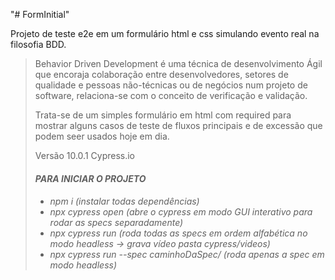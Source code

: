 "# FormInitial" 

Projeto de teste e2e em um formulário html e css simulando evento real na filosofia BDD.<br> <blockquote>Behavior Driven Development é uma técnica de desenvolvimento Ágil que encoraja colaboração entre desenvolvedores, setores de qualidade e pessoas não-técnicas ou de negócios num projeto de software, relaciona-se com o conceito de verificação e validação.

Trata-se de um simples formulário em html com required para mostrar alguns casos de teste de fluxos principais e de excessão que podem seer usados hoje em dia.

Versão 10.0.1 Cypress.io

<h6><b>PARA INICIAR O PROJETO<b><h6>

 <ul> 
   <li>npm i (instalar todas dependências)  <br> 
 <li>npx cypress open (abre o cypress em modo GUI interativo para rodar as specs separadamente) <br>
 <li>npx cypress run (roda todas as specs em ordem alfabética no modo headless -> grava vídeo pasta cypress/videos)<br>
 <li>npx cypress run --spec caminhoDaSpec/ (roda apenas a spec em modo headless) 

<ul>
